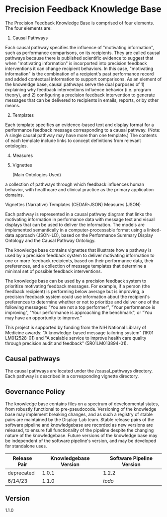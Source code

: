 # Precision Feedback Knowledge Base

The Precision Feedback Knowledge Base is comprised of four elements. The four elements are:

1. Causal Pathways

Each causal pathway specifies the influence of "motivating information", such as performance comparisons, on its recipients. They are called causal pathways because there is published scientific evidence to suggest that when "motivating information" is incorported into precision feedback interventions it can change recipient behaviors. In this case, "motivating information" is the combination of a recipient's past performance record and added contextual information to support comparisons. As an element of the knoweldge base, causal pathways serve the dual purposes of 1) explaining why feedback interventions influence behavior (i.e. program theory), and 2) configuring a precision feedback intervention to generate messages that can be delivered to recipients in emails, reports, or by other means. 

2. Templates

 Each template specifies an evidence-based text and display format for a performance feedback message corresponding to a causal pathway. (Note: A single causal pathway may have more than one template.) The contents of each template include links to concept definitions from relevant ontologies.

4. Measures

7. Vignettes
   
   (Main Ontologies Used)

   
a collection of pathways through which feedback influences human behavior, with healthcare and clinical practice as the primary application domains. 

Vignettes (Narrative)
Templates (CEDAR-JSON)
Measures (JSON)



Each pathway is represented in a causal pathway diagram that links the motivating information in performance data with message text and visual displays that can be used to deliver the information. The models are implemented semantically in a computer-processable format using a linked-data approach (JSON-LD), based on the Performance Summary Display Ontology and the Causal Pathway Ontology.

The knowledge base contains vignettes that illustrate how a pathway is used by a precision feedback system to deliver motivating information to one or more feedback recipients, based on their performance data, their preferences, and a collection of message templates that determine a minimal set of possible feedback interventions.
 
The knowledge base can be used by a precision feedback system to prioritize motivating feedback messages. For example, if a person (the feedback recipient) is performing below average but is improving, a precision feedback system could use information about the recipient's preferences to determine whether or not to prioritize and deliver one of the following messages: "You are not a top performer", "Your performance is improving", "Your performance is approaching the benchmark", or "You may have an opportunity to improve."

This project is supported by funding from the NIH National Library of Medicine awards: "A knowledge-based message tailoring system" (1K01 LM012528-01) and "A scalable service to improve health care quality through precision audit and feedback" (5R01LM013894-01).

## Causal pathways

The causal pathways are located under the /causal_pathways directory.
Each pathway is described in a corresponding vignette directory.

## Governance Policy
The knowledge base contains files on a spectrum of developmental states, from robustly functional to pre-pseudocode. Versioning of the knowledge base may implement breaking changes, and as such a registry of stable pairs are maintained by the Display-Lab team. Stable release pairs of the software pipeline and knowledgebase are recorded as new versions are released, to ensure full functionality of the pipeline despite the changing nature of the knowledgebase. Future versions of the knowledge base may be independent of the software pipeline's version, and may be developed for standalone uses.

|Release Pair| Knowledgebase Version | Software Pipeline Version | 
|-|-|-|
| deprecated | 1.0.1 | 1.2.2 |
| 6/14/23 | 1.1.0 | *todo* |

## Version
1.1.0




